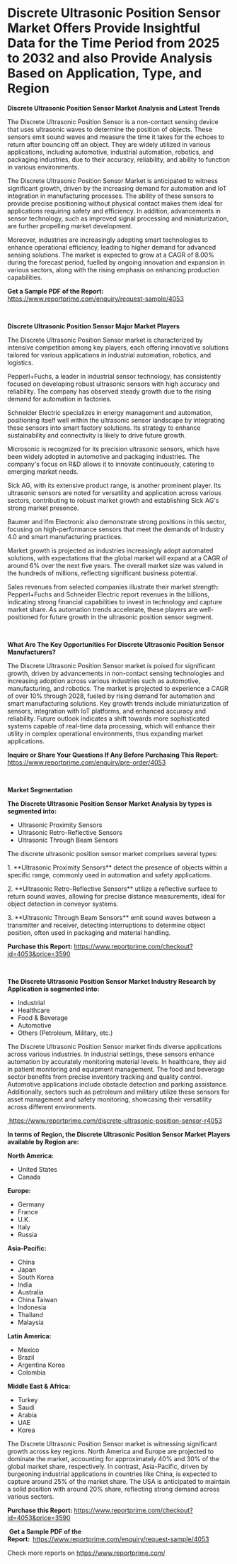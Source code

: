 <p><h1>Discrete Ultrasonic Position Sensor Market Offers Provide Insightful Data for the Time Period from 2025 to 2032 and also Provide Analysis Based on Application, Type, and Region</h1></p><p><strong>Discrete Ultrasonic Position Sensor Market Analysis and Latest Trends</strong></p>
<p><p>The Discrete Ultrasonic Position Sensor is a non-contact sensing device that uses ultrasonic waves to determine the position of objects. These sensors emit sound waves and measure the time it takes for the echoes to return after bouncing off an object. They are widely utilized in various applications, including automotive, industrial automation, robotics, and packaging industries, due to their accuracy, reliability, and ability to function in various environments.</p><p>The Discrete Ultrasonic Position Sensor Market is anticipated to witness significant growth, driven by the increasing demand for automation and IoT integration in manufacturing processes. The ability of these sensors to provide precise positioning without physical contact makes them ideal for applications requiring safety and efficiency. In addition, advancements in sensor technology, such as improved signal processing and miniaturization, are further propelling market development. </p><p>Moreover, industries are increasingly adopting smart technologies to enhance operational efficiency, leading to higher demand for advanced sensing solutions. The market is expected to grow at a CAGR of 8.00% during the forecast period, fuelled by ongoing innovation and expansion in various sectors, along with the rising emphasis on enhancing production capabilities.</p></p>
<p><strong>Get a Sample PDF of the Report:&nbsp;</strong> <a href="https://www.reportprime.com/enquiry/request-sample/4053?utm_campaign=2875&utm_medium=2&utm_source=Github&utm_content=ia&utm_term=18032025&utm_id=discrete-ultrasonic-position-sensor">https://www.reportprime.com/enquiry/request-sample/4053</a></p>
<p>&nbsp;</p>
<p><strong>Discrete Ultrasonic Position Sensor Major Market Players</strong></p>
<p><p>The Discrete Ultrasonic Position Sensor market is characterized by intensive competition among key players, each offering innovative solutions tailored for various applications in industrial automation, robotics, and logistics.</p><p>Pepperl+Fuchs, a leader in industrial sensor technology, has consistently focused on developing robust ultrasonic sensors with high accuracy and reliability. The company has observed steady growth due to the rising demand for automation in factories.</p><p>Schneider Electric specializes in energy management and automation, positioning itself well within the ultrasonic sensor landscape by integrating these sensors into smart factory solutions. Its strategy to enhance sustainability and connectivity is likely to drive future growth.</p><p>Microsonic is recognized for its precision ultrasonic sensors, which have been widely adopted in automotive and packaging industries. The company's focus on R&D allows it to innovate continuously, catering to emerging market needs.</p><p>Sick AG, with its extensive product range, is another prominent player. Its ultrasonic sensors are noted for versatility and application across various sectors, contributing to robust market growth and establishing Sick AG's strong market presence.</p><p>Baumer and Ifm Electronic also demonstrate strong positions in this sector, focusing on high-performance sensors that meet the demands of Industry 4.0 and smart manufacturing practices.</p><p>Market growth is projected as industries increasingly adopt automated solutions, with expectations that the global market will expand at a CAGR of around 6% over the next five years. The overall market size was valued in the hundreds of millions, reflecting significant business potential.</p><p>Sales revenues from selected companies illustrate their market strength: Pepperl+Fuchs and Schneider Electric report revenues in the billions, indicating strong financial capabilities to invest in technology and capture market share. As automation trends accelerate, these players are well-positioned for future growth in the ultrasonic position sensor segment.</p></p>
<p>&nbsp;</p>
<p><strong>What Are The Key Opportunities For Discrete Ultrasonic Position Sensor Manufacturers?</strong></p>
<p><p>The Discrete Ultrasonic Position Sensor market is poised for significant growth, driven by advancements in non-contact sensing technologies and increasing adoption across various industries such as automotive, manufacturing, and robotics. The market is projected to experience a CAGR of over 10% through 2028, fueled by rising demand for automation and smart manufacturing solutions. Key growth trends include miniaturization of sensors, integration with IoT platforms, and enhanced accuracy and reliability. Future outlook indicates a shift towards more sophisticated systems capable of real-time data processing, which will enhance their utility in complex operational environments, thus expanding market applications.</p></p>
<p><strong>Inquire or Share Your Questions If Any Before Purchasing This Report:</strong> <a href="https://www.reportprime.com/enquiry/pre-order/4053?utm_campaign=2875&utm_medium=2&utm_source=Github&utm_content=ia&utm_term=18032025&utm_id=discrete-ultrasonic-position-sensor">https://www.reportprime.com/enquiry/pre-order/4053</a></p>
<p>&nbsp;</p>
<p><strong>Market Segmentation</strong></p>
<p><strong>The Discrete Ultrasonic Position Sensor Market Analysis by types is segmented into:</strong></p>
<p><ul><li>Ultrasonic Proximity Sensors</li><li>Ultrasonic Retro-Reflective Sensors</li><li>Ultrasonic Through Beam Sensors</li></ul></p>
<p><p>The discrete ultrasonic position sensor market comprises several types: </p><p>1. **Ultrasonic Proximity Sensors** detect the presence of objects within a specific range, commonly used in automation and safety applications.</p><p>2. **Ultrasonic Retro-Reflective Sensors** utilize a reflective surface to return sound waves, allowing for precise distance measurements, ideal for object detection in conveyor systems.</p><p>3. **Ultrasonic Through Beam Sensors** emit sound waves between a transmitter and receiver, detecting interruptions to determine object position, often used in packaging and material handling.</p></p>
<p><strong>Purchase this Report:&nbsp;</strong><a href="https://www.reportprime.com/checkout?id=4053&price=3590&utm_campaign=2875&utm_medium=2&utm_source=Github&utm_content=ia&utm_term=18032025&utm_id=discrete-ultrasonic-position-sensor">https://www.reportprime.com/checkout?id=4053&price=3590</a></p>
<p>&nbsp;</p>
<p><strong>The Discrete Ultrasonic Position Sensor Market Industry Research by Application is segmented into:</strong></p>
<p><ul><li>Industrial</li><li>Healthcare</li><li>Food & Beverage</li><li>Automotive</li><li>Others (Petroleum, Military, etc.)</li></ul></p>
<p><p>The Discrete Ultrasonic Position Sensor market finds diverse applications across various industries. In industrial settings, these sensors enhance automation by accurately monitoring material levels. In healthcare, they aid in patient monitoring and equipment management. The food and beverage sector benefits from precise inventory tracking and quality control. Automotive applications include obstacle detection and parking assistance. Additionally, sectors such as petroleum and military utilize these sensors for asset management and safety monitoring, showcasing their versatility across different environments.</p></p>
<p><a href="https://www.reportprime.com/discrete-ultrasonic-position-sensor-r4053?utm_campaign=2875&utm_medium=2&utm_source=Github&utm_content=ia&utm_term=18032025&utm_id=discrete-ultrasonic-position-sensor">&nbsp;https://www.reportprime.com/discrete-ultrasonic-position-sensor-r4053</a></p>
<p><strong>In terms of Region, the Discrete Ultrasonic Position Sensor Market Players available by Region are:</strong></p>
<p>
    <p> <strong> North America: </strong>
        <ul>
            <li>United States</li>
            <li>Canada</li>
        </ul>
        </p> 
    <p> <strong> Europe: </strong>
        <ul>
            <li>Germany</li>
            <li>France</li>
            <li>U.K.</li>
            <li>Italy</li>
            <li>Russia</li>
        </ul>
        </p> 
    <p> <strong> Asia-Pacific: </strong>
        <ul>
            <li>China</li>
            <li>Japan</li>
            <li>South Korea</li>
            <li>India</li>
            <li>Australia</li>
            <li>China Taiwan</li>
            <li>Indonesia</li>
            <li>Thailand</li>
            <li>Malaysia</li>
        </ul>
        </p> 
    <p> <strong> Latin America: </strong>
        <ul>
            <li>Mexico</li>
            <li>Brazil</li>
            <li>Argentina Korea</li>
            <li>Colombia</li>
        </ul>
        </p> 
    <p> <strong> Middle East & Africa: </strong>
        <ul>
            <li>Turkey</li>
            <li>Saudi</li>
            <li>Arabia</li>
            <li>UAE</li>
            <li>Korea</li>
        </ul>
    </p>
    </p>
<p><p>The Discrete Ultrasonic Position Sensor market is witnessing significant growth across key regions. North America and Europe are projected to dominate the market, accounting for approximately 40% and 30% of the global market share, respectively. In contrast, Asia-Pacific, driven by burgeoning industrial applications in countries like China, is expected to capture around 25% of the market share. The USA is anticipated to maintain a solid position with around 20% share, reflecting strong demand across various sectors.</p></p>
<p><strong>Purchase this Report: </strong><a href="https://www.reportprime.com/checkout?id=4053&price=3590&utm_campaign=2875&utm_medium=2&utm_source=Github&utm_content=ia&utm_term=18032025&utm_id=discrete-ultrasonic-position-sensor">https://www.reportprime.com/checkout?id=4053&price=3590</a></p>
<p>&nbsp;<strong>Get a Sample PDF of the Report:&nbsp;&nbsp;</strong><a href="https://www.reportprime.com/enquiry/request-sample/4053?utm_campaign=2875&utm_medium=2&utm_source=Github&utm_content=ia&utm_term=18032025&utm_id=discrete-ultrasonic-position-sensor">https://www.reportprime.com/enquiry/request-sample/4053</a></p>
<p><strong></strong></p>
<p>Check more reports on <a href="https://www.reportprime.com/?utm_campaign=2875&utm_medium=2&utm_source=Github&utm_content=ia&utm_term=18032025&utm_id=discrete-ultrasonic-position-sensor">https://www.reportprime.com/</a></p>